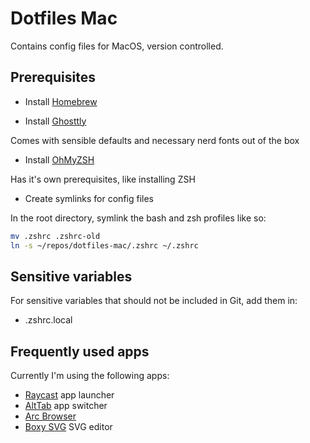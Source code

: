 # Dotfiles Mac

Contains config files for MacOS, version controlled.

## Prerequisites

- Install [Homebrew](https://brew.sh/)

- Install [Ghosttly](https://ghostty.org/docs/install/binary)

Comes with sensible defaults and necessary nerd fonts out of the box

- Install [OhMyZSH](https://github.com/ohmyzsh/ohmyzsh/wiki)

Has it's own prerequisites, like installing ZSH

- Create symlinks for config files

In the root directory, symlink the bash and zsh profiles like so:

```bash
mv .zshrc .zshrc-old
ln -s ~/repos/dotfiles-mac/.zshrc ~/.zshrc
```

## Sensitive variables

For sensitive variables that should not be included in Git, add them in:

- .zshrc.local

## Frequently used apps

Currently I'm using the following apps:

- [Raycast](https://www.raycast.com/) app launcher
- [AltTab](https://alt-tab-macos.netlify.app) app switcher
- [Arc Browser](https://arc.net/download)
- [Boxy SVG](https://boxy-svg.com/) SVG editor
